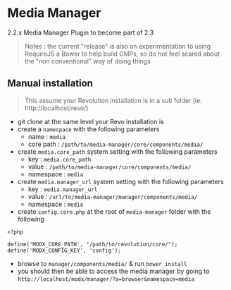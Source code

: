 # Media Manager

2.2.x Media Manager Plugin to become part of 2.3

> Notes : the current "release" is also an experimentation to using RequireJS a Bower to help build CMPs, so do not feel scared about the "non conventional" way of doing things

## Manual installation

> This assume your Revolution installation is in a sub folder (ie. http://localhost/revo/)

* git clone at the same level your Revo installation is
* create a `namespace` with the following parameters
    * name : `media`
    * core path : `/path/to/media-manager/core/components/media/`
* create `media.core_path` system setting with the following parameters
    * key : `media.core_path`
    * value : `/path/to/media-manager/core/components/media/`
    * namespace : `media`
* create `media.manager_url` system setting with the following parameters
    * key : `media.manager_url`
    * value : `/url/to/media-manager/manager/components/media/`
    * namespace : `media`
* create `config.core.php` at the root of `media-manager` folder with the following

```
<?php

define('MODX_CORE_PATH', "/path/to/revolution/core/");
define('MODX_CONFIG_KEY', 'config');
```
* browse to `manager/components/media/` & run `bower install`
* you should then be able to access the media manager by going to `http://localhost/modx/manager/?a=browser&namespace=media`
